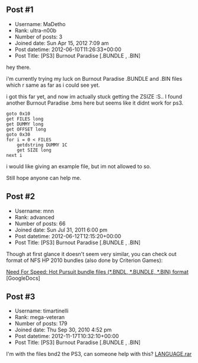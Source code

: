 ## Post #1
- Username: MaDetho
- Rank: ultra-n00b
- Number of posts: 3
- Joined date: Sun Apr 15, 2012 7:09 am
- Post datetime: 2012-06-10T11:26:33+00:00
- Post Title: [PS3] Burnout Paradise [.BUNDLE , .BIN]

hey there.

i'm currently trying my luck on Burnout Paradise .BUNDLE and .BIN files which r same as far as i could see yet.

i got this far yet, and now im actually stuck getting the ZSIZE :S.. 
I found another Burnout Paradise .bms here but seems like it didnt work for ps3.

```
goto 0x10
get FILES long
get DUMMY long
get OFFSET long
goto 0x30
for i = 0 < FILES
    getdstring DUMMY 1C
    get SIZE long
next i
```


i would like giving an example file, but im not allowed to so.

Still hope anyone can help me.
## Post #2
- Username: mnn
- Rank: advanced
- Number of posts: 66
- Joined date: Sun Jul 31, 2011 6:00 pm
- Post datetime: 2012-06-12T12:15:20+00:00
- Post Title: [PS3] Burnout Paradise [.BUNDLE , .BIN]

Though at first glance it doesn't seem very similar, you can check out format of NFS HP 2010 bundles (also done by Criterion Games):

[Need For Speed: Hot Pursuit bundle files (*.BNDL, *.BUNDLE, *.BIN) format](https://docs.google.com/document/d/1bRvVZZkmXBrdDthmYQ_Vcyk8048JGKCtAAnVDBLh4nw/edit?authkey=CNGf2JIK&pli=1) [GoogleDocs]
## Post #3
- Username: timartinelli
- Rank: mega-veteran
- Number of posts: 179
- Joined date: Thu Sep 30, 2010 4:52 pm
- Post datetime: 2012-11-17T10:32:10+00:00
- Post Title: [PS3] Burnout Paradise [.BUNDLE , .BIN]

I'm with the files bnd2 the PS3, can someone help with this?
[LANGUAGE.rar](https://xentaxbackup.github.io/file/6003_LANGUAGE.rar)
